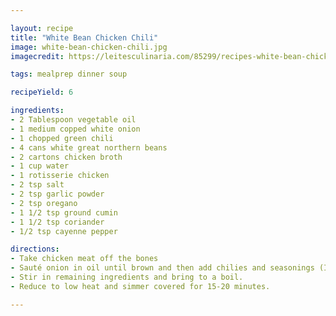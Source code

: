 ```yaml
---

layout: recipe
title: "White Bean Chicken Chili"
image: white-bean-chicken-chili.jpg
imagecredit: https://leitesculinaria.com/85299/recipes-white-bean-chicken-chili.html

tags: mealprep dinner soup

recipeYield: 6

ingredients:
- 2 Tablespoon vegetable oil
- 1 medium copped white onion
- 1 chopped green chili
- 4 cans white great northern beans
- 2 cartons chicken broth
- 1 cup water
- 1 rotisserie chicken
- 2 tsp salt
- 2 tsp garlic powder
- 2 tsp oregano
- 1 1/2 tsp ground cumin
- 1 1/2 tsp coriander
- 1/2 tsp cayenne pepper

directions:
- Take chicken meat off the bones
- Sauté onion in oil until brown and then add chilies and seasonings (I use less seasonings so it is not so spicy about 1/2)
- Stir in remaining ingredients and bring to a boil.
- Reduce to low heat and simmer covered for 15-20 minutes.

---
```


